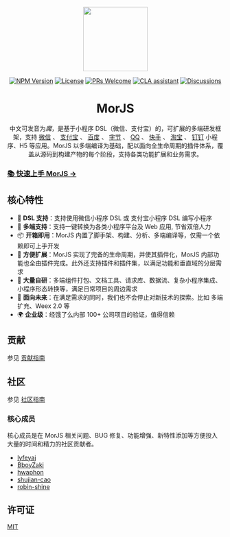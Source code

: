 <p align="center">
 <a href="https://github.com/eleme/morjs"><img src="https://img.alicdn.com/imgextra/i3/O1CN01l7Xw6O1E1K4OCFYmw_!!6000000000291-2-tps-485-350.png" width="150" /></a>
</p>

<div align="center">

[![NPM Version][npm-image]][npm-url]
[![License][license-image]][license-url]
[![PRs Welcome][pr-image]][pr-url]
[![CLA assistant][cla-image]][cla-url]
[![Discussions][discussions-image]][discussions-url]

[discussions-image]: https://img.shields.io/badge/discussions-on%20github-blue
[discussions-url]: https://github.com/eleme/morjs/discussions
[pr-image]: https://img.shields.io/badge/PRs-welcome-brightgreen.svg
[pr-url]: https://github.com/eleme/morjs/pulls
[npm-image]: https://img.shields.io/npm/v/@morjs/cli.svg
[npm-url]: https://www.npmjs.com/package/@morjs/cli
[license-image]: https://img.shields.io/npm/l/@morjs/cli.svg
[license-url]: https://github.com/eleme/morjs/blob/main/LICENSE
[cla-image]: https://cla-assistant.io/readme/badge/eleme/mor
[cla-url]: https://cla-assistant.io/eleme/mor

</div>

<h1 align="center">MorJS</h1>

<p align="center">中文可发音为<em>魔</em>，是基于小程序 DSL（微信、支付宝）的，可扩展的多端研发框架，支持 <a href='https://developers.weixin.qq.com/miniprogram/dev/framework/' target='_blank'>微信</a> 、 <a href='https://opendocs.alipay.com/mini/development' target='_blank'>支付宝</a> 、 <a href='https://smartprogram.baidu.com/developer/index.html' target='_blank'>百度</a> 、 <a href='https://developer.open-douyin.com/docs/resource/zh-CN/mini-app/introduction/overview/' target='_blank'>字节</a> 、 <a href='https://q.qq.com/wiki/develop/miniprogram/frame/' target='_blank'>QQ</a> 、 <a href='https://mp.kuaishou.com/docs/develop/guide/introduction.html' target='_blank'>快手</a> 、 <a href='https://miniapp.open.taobao.com/docV3.htm?docId=117766&docType=1' target='_blank'>淘宝</a> 、 <a href='https://open.dingtalk.com/document/orgapp/develop-org-mini-programs' target='_blank'>钉钉</a> 小程序、H5 等应用。MorJS 以多端编译为基础，配以面向全生命周期的插件体系，覆盖从源码到构建产物的每个阶段，支持各类功能扩展和业务需求。</p>

### [📚 快速上手 MorJS →](https://mor.eleme.io/guides/introduction/getting-started)

## 核心特性

- 💎 **DSL 支持**：支持使用微信小程序 DSL 或 支付宝小程序 DSL 编写小程序
- 🌴 **多端支持**：支持一键转换为各类小程序平台及 Web 应用, 节省双倍人力
- 📦 **开箱即用**：MorJS 内置了脚手架、构建、分析、多端编译等，仅需一个依赖即可上手开发
- 🎉 **方便扩展**：MorJS 实现了完备的生命周期，并使其插件化，MorJS 内部功能也全由插件完成。此外还支持插件和插件集，以满足功能和垂直域的分层需求
- 🚀 **大量自研**：多端组件打包、文档工具、请求库、数据流、复杂小程序集成、小程序形态转换等，满足日常项目的周边需求
- 🚄 **面向未来**：在满足需求的同时，我们也不会停止对新技术的探索。比如 多端扩充、Weex 2.0 等
- 🌍 **企业级**：经饿了么内部 100+ 公司项目的验证，值得信赖

## 贡献

参见 [贡献指南](https://github.com/eleme/morjs/blob/master/CONTRIBUTING.md)

## 社区

参见 [社区指南](https://mor.eleme.io/about/community-guide)

### 核心成员

核心成员是在 MorJS 相关问题、BUG 修复、功能增强、新特性添加等方便投入大量的时间和精力的社区贡献者。

- [lyfeyaj](https://github.com/lyfeyaj)
- [BboyZaki](https://github.com/BboyZaki)
- [hwaphon](https://github.com/hwaphon)
- [shujian-cao](https://github.com/shujian-cao)
- [robin-shine](https://github.com/robin-shine)

## 许可证

[MIT](https://github.com/eleme/morjs/blob/master/LICENSE)
